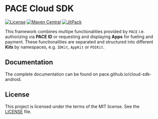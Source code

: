 # PACE Cloud SDK

[![License](https://img.shields.io/github/license/pace/cloud-sdk-android)](https://github.com/pace/cloud-sdk-android/blob/master/LICENSE.md)
[![Maven Central](https://img.shields.io/maven-central/v/cloud.pace/sdk)](https://search.maven.org/artifact/cloud.pace/sdk)
[![JitPack](https://img.shields.io/jitpack/v/github/pace/cloud-sdk-android)](https://jitpack.io/#pace/cloud-sdk-android)

This framework combines multipe functionalities provided by `PACE` i.e. authorizing via **PACE ID** or requesting and displaying **Apps** for fueling and payment. These functionalities are separated and structured into different ***Kits*** by namespaces, e.g. `IDKit`, `AppKit` or `POIKit`.

## Documentation

The complete documentation can be found on pace.github.io/cloud-sdk-android.

## License

This project is licensed under the terms of the MIT license. See the [LICENSE](LICENSE.md) file.